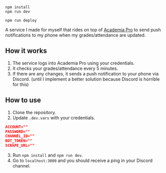 ```
npm install
npm run dev
```

```
npm run deploy
```

A service I made for myself that rides on top of [Academia Pro](academia-pro.vercel.app) to send push notifications to my phone when my grades/attendance are updated.

## How it works

1. The service logs into Academia Pro using your credentials.
2. It checks your grades/attendance every 5 minutes.
3. If there are any changes, it sends a push notification to your phone via Discord. (until I implement a better solution because Discord is horrible for this)

## How to use

1. Clone the repository.
2. Update `.dev.vars` with your credentials.

```json
ACCOUNT=""
PASSWORD=""
CHANNEL_ID=""
BOT_TOKEN=""
SCRAPE_URL=""
```

3. Run `npm install` and `npm run dev`.
4. Go to `localhost:3000` and you should receive a ping in your Discord channel.